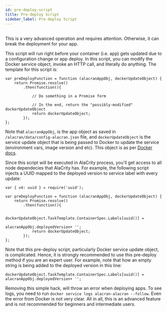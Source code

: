 ```yaml
---
id: pre-deploy-script
title: Pre-deploy Script
sidebar_label: Pre-deploy Script
---
```


<br/>
This is a very advanced operation and requires attention. Otherwise, it can break the deployment for your app. 

This script will run right before your container (i.e. app) gets updated due to a configuration change or app deploy. In this script, you can modify the Docker service object, invoke an HTTP call, and literally do anything. The template for this script is:
```
var preDeployFunction = function (alacranAppObj, dockerUpdateObject) {
	return Promise.resolve()
		.then(function(){

		    // Do something in a Promise form

		    // In the end, return the "possibly-modified" dockerUpdateObject
		    return dockerUpdateObject;
		});
};

```

Note that `alacranAppObj`, is the app object as saved in `/alacran/data/config-alacran.json` file, and `dockerUpdateObject` is the service update object that is being passed to Docker to update the service (environment vars, image version and etc). This object is as per [Docker docs](https://docs.docker.com/engine/api/v1.30/#operation/ServiceUpdate).

Since this script will be executed in AlaCrity process, you'll get access to all node dependecies that AlaCrity has. For example, the following script injects a UUID mapped to the deployed version to service label with every update:

```
var { v4: uuid } = require('uuid');

var preDeployFunction = function (alacranAppObj, dockerUpdateObject) {
	return Promise.resolve()
		.then(function(){

		    dockerUpdateObject.TaskTemplate.ContainerSpec.Labels[uuid()] =
                                                         alacranAppObj.deployedVersion+ '';
		    return dockerUpdateObject;
		});
};

```

Note that this pre-deploy script, particularly Docker service update object, is complicated. Hence, it is strongly recommended to use this pre-deploy method if you are an expert user. For example, note that how an empty string is being added to the deployed version in this line:

```
dockerUpdateObject.TaskTemplate.ContainerSpec.Labels[uuid()] = alacranAppObj.deployedVersion+ '';
```

Removing this simple hack, will throw an error when deploying apps. To see logs, you need to run `docker service logs alacran-alacran --follow`. Even the error from Docker is not very clear. All in all, this is an advanced feature and is not recommended for beginners and intermediate users.
